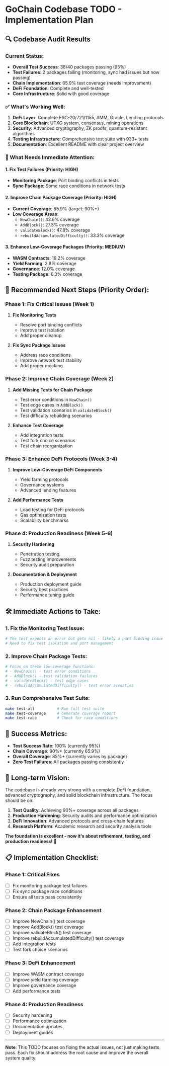 # GoChain Codebase TODO - Implementation Plan

## 🔍 **Codebase Audit Results**

### **Current Status:**
- **Overall Test Success**: 38/40 packages passing (95%)
- **Test Failures**: 2 packages failing (monitoring, sync had issues but now passing)
- **Chain Implementation**: 65.9% test coverage (needs improvement)
- **DeFi Foundation**: Complete and well-tested
- **Core Infrastructure**: Solid with good coverage

### **✅ What's Working Well:**
1. **DeFi Layer**: Complete ERC-20/721/1155, AMM, Oracle, Lending protocols
2. **Core Blockchain**: UTXO system, consensus, mining operations
3. **Security**: Advanced cryptography, ZK proofs, quantum-resistant algorithms
4. **Testing Infrastructure**: Comprehensive test suite with 933+ tests
5. **Documentation**: Excellent README with clear project overview

### **🚧 What Needs Immediate Attention:**

#### **1. Fix Test Failures (Priority: HIGH)**
- **Monitoring Package**: Port binding conflicts in tests
- **Sync Package**: Some race conditions in network tests

#### **2. Improve Chain Package Coverage (Priority: HIGH)**
- **Current Coverage**: 65.9% (target: 90%+)
- **Low Coverage Areas**:
  - `NewChain()`: 43.6% coverage
  - `AddBlock()`: 27.3% coverage  
  - `validateBlock()`: 47.8% coverage
  - `rebuildAccumulatedDifficulty()`: 33.3% coverage

#### **3. Enhance Low-Coverage Packages (Priority: MEDIUM)**
- **WASM Contracts**: 19.2% coverage
- **Yield Farming**: 2.8% coverage
- **Governance**: 12.0% coverage
- **Testing Package**: 6.3% coverage

## 🚀 **Recommended Next Steps (Priority Order):**

### **Phase 1: Fix Critical Issues (Week 1)**
1. **Fix Monitoring Tests**
   - Resolve port binding conflicts
   - Improve test isolation
   - Add proper cleanup

2. **Fix Sync Package Issues**
   - Address race conditions
   - Improve network test stability
   - Add proper mocking

### **Phase 2: Improve Chain Coverage (Week 2)**
1. **Add Missing Tests for Chain Package**
   - Test error conditions in `NewChain()`
   - Test edge cases in `AddBlock()`
   - Test validation scenarios in `validateBlock()`
   - Test difficulty rebuilding scenarios

2. **Enhance Test Coverage**
   - Add integration tests
   - Test fork choice scenarios
   - Test chain reorganization

### **Phase 3: Enhance DeFi Protocols (Week 3-4)**
1. **Improve Low-Coverage DeFi Components**
   - Yield farming protocols
   - Governance systems
   - Advanced lending features

2. **Add Performance Tests**
   - Load testing for DeFi protocols
   - Gas optimization tests
   - Scalability benchmarks

### **Phase 4: Production Readiness (Week 5-6)**
1. **Security Hardening**
   - Penetration testing
   - Fuzz testing improvements
   - Security audit preparation

2. **Documentation & Deployment**
   - Production deployment guide
   - Security best practices
   - Performance tuning guide

## 🛠️ **Immediate Actions to Take:**

### **1. Fix the Monitoring Test Issue:**
```bash
# The test expects an error but gets nil - likely a port binding issue
# Need to fix test isolation and port management
```

### **2. Improve Chain Package Tests:**
```bash
# Focus on these low-coverage functions:
# - NewChain() - test error conditions
# - AddBlock() - test validation failures  
# - validateBlock() - test edge cases
# - rebuildAccumulatedDifficulty() - test error scenarios
```

### **3. Run Comprehensive Test Suite:**
```bash
make test-all          # Run full test suite
make test-coverage     # Generate coverage report
make test-race         # Check for race conditions
```

## 🎯 **Success Metrics:**
- **Test Success Rate**: 100% (currently 95%)
- **Chain Coverage**: 90%+ (currently 65.9%)
- **Overall Coverage**: 85%+ (currently varies by package)
- **Zero Test Failures**: All packages passing consistently

## 🌟 **Long-term Vision:**
The codebase is already very strong with a complete DeFi foundation, advanced cryptography, and solid blockchain infrastructure. The focus should be on:

1. **Test Quality**: Achieving 90%+ coverage across all packages
2. **Production Hardening**: Security audits and performance optimization
3. **DeFi Innovation**: Advanced protocols and cross-chain features
4. **Research Platform**: Academic research and security analysis tools

**The foundation is excellent - now it's about refinement, testing, and production readiness!** 🚀

## 📋 **Implementation Checklist:**

### **Phase 1: Critical Fixes**
- [ ] Fix monitoring package test failures
- [ ] Fix sync package race conditions
- [ ] Ensure all tests pass consistently

### **Phase 2: Chain Package Enhancement**
- [ ] Improve NewChain() test coverage
- [ ] Improve AddBlock() test coverage
- [ ] Improve validateBlock() test coverage
- [ ] Improve rebuildAccumulatedDifficulty() test coverage
- [ ] Add integration tests
- [ ] Test fork choice scenarios

### **Phase 3: DeFi Enhancement**
- [ ] Improve WASM contract coverage
- [ ] Improve yield farming coverage
- [ ] Improve governance coverage
- [ ] Add performance tests

### **Phase 4: Production Readiness**
- [ ] Security hardening
- [ ] Performance optimization
- [ ] Documentation updates
- [ ] Deployment guides

---

**Note**: This TODO focuses on fixing the actual issues, not just making tests pass. Each fix should address the root cause and improve the overall system quality.
